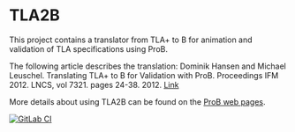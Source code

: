 TLA2B
=====

This project contains a translator from TLA+ to B for animation and validation of TLA specifications using ProB.

The following article describes the translation:
Dominik Hansen and Michael Leuschel.
Translating TLA+ to B for Validation with ProB.
Proceedings IFM 2012. LNCS, vol 7321. pages 24-38. 2012.
[Link](https://doi.org/10.1007/978-3-642-30729-4_3)

More details about using TLA2B can be found on the [ProB web pages](https://prob.hhu.de/w/index.php?title=TLA).

[![GitLab CI](https://gitlab.cs.uni-duesseldorf.de/general/stups/tla2bAST/badges/master/pipeline.svg)](https://gitlab.cs.uni-duesseldorf.de/general/stups/tla2bAST/pipelines)
